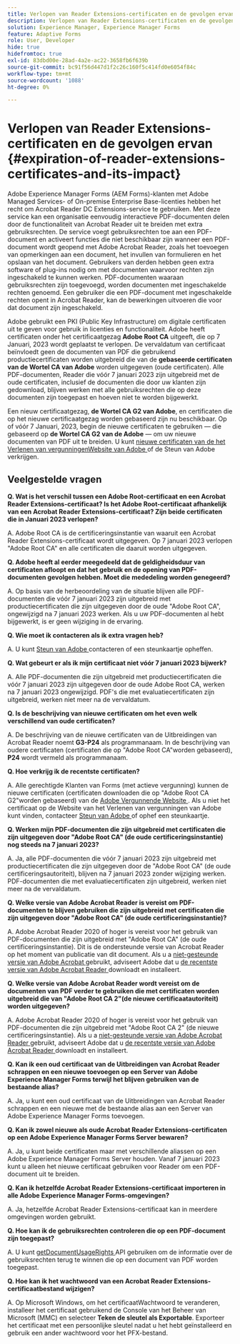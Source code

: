 ```yaml
---
title: Verlopen van Reader Extensions-certificaten en de gevolgen ervan
description: Verlopen van Reader Extensions-certificaten en de gevolgen ervan
solution: Experience Manager, Experience Manager Forms
feature: Adaptive Forms
role: User, Developer
hide: true
hidefromtoc: true
exl-id: 83dbd00e-28ad-4a2e-ac22-3658fb6f639b
source-git-commit: bc91f56d447d1f2c26c160f5c414fd0e6054f84c
workflow-type: tm+mt
source-wordcount: '1088'
ht-degree: 0%

---
```


# Verlopen van Reader Extensions-certificaten en de gevolgen ervan {#expiration-of-reader-extensions-certificates-and-its-impact}

Adobe Experience Manager Forms (AEM Forms)-klanten met Adobe Managed Services- of On-premise Enterprise Base-licenties hebben het recht om Acrobat Reader DC Extensions-service te gebruiken. Met deze service kan een organisatie eenvoudig interactieve PDF-documenten delen door de functionaliteit van Acrobat Reader uit te breiden met extra gebruiksrechten. De service voegt gebruiksrechten toe aan een PDF-document en activeert functies die niet beschikbaar zijn wanneer een PDF-document wordt geopend met Adobe Acrobat Reader, zoals het toevoegen van opmerkingen aan een document, het invullen van formulieren en het opslaan van het document. Gebruikers van derden hebben geen extra software of plug-ins nodig om met documenten waarvoor rechten zijn ingeschakeld te kunnen werken. PDF-documenten waaraan gebruiksrechten zijn toegevoegd, worden documenten met ingeschakelde rechten genoemd. Een gebruiker die een PDF-document met ingeschakelde rechten opent in Acrobat Reader, kan de bewerkingen uitvoeren die voor dat document zijn ingeschakeld.

Adobe gebruikt een PKI (Public Key Infrastructure) om digitale certificaten uit te geven voor gebruik in licenties en functionaliteit. Adobe heeft certificaten onder het certificaatgezag **Adobe Root CA** uitgeeft, die op 7 Januari, 2023 wordt geplaatst te verlopen. De vervaldatum van certificaat beïnvloedt geen de documenten van PDF die gebruikend productiecertificaten worden uitgebreid die van de **gebaseerde certificaten van de Wortel CA van Adobe** worden uitgegeven (oude certificaten). Alle PDF-documenten, Reader die vóór 7 januari 2023 zijn uitgebreid met de oude certificaten, inclusief de documenten die door uw klanten zijn gedownload, blijven werken met alle gebruiksrechten die op deze documenten zijn toegepast en hoeven niet te worden bijgewerkt.

Een nieuw certificaatgezag, **de Wortel CA G2 van Adobe**, en certificaten die op het nieuwe certificaatgezag worden gebaseerd zijn nu beschikbaar. Op of vóór 7 Januari, 2023, begin de nieuwe certificaten te gebruiken — die gebaseerd op **de Wortel CA G2 van de Adobe** — om uw nieuwe documenten van PDF uit te breiden.  U kunt [ nieuwe certificaten van de het Verlenen van vergunningenWebsite van Adobe ](https://licensing.adobe.com/) of de Steun van Adobe verkrijgen.

## Veelgestelde vragen

**Q. Wat is het verschil tussen een Adobe Root-certificaat en een Acrobat Reader Extensions-certificaat? Is het Adobe Root-certificaat afhankelijk van een Acrobat Reader Extensions-certificaat? Zijn beide certificaten die in Januari 2023 verlopen?**

A. Adobe Root CA is de certificeringsinstantie van waaruit een Acrobat Reader Extensions-certificaat wordt uitgegeven. Op 7 januari 2023 verlopen &quot;Adobe Root CA&quot; en alle certificaten die daaruit worden uitgegeven.

**Q. Adobe heeft al eerder meegedeeld dat de geldigheidsduur van certificaten afloopt en dat het gebruik en de opening van PDF-documenten gevolgen hebben. Moet die mededeling worden genegeerd?**

A. Op basis van de herbeoordeling van de situatie blijven alle PDF-documenten die vóór 7 januari 2023 zijn uitgebreid met productiecertificaten die zijn uitgegeven door de oude &quot;Adobe Root CA&quot;, ongewijzigd na 7 januari 2023 werken. Als u uw PDF-documenten al hebt bijgewerkt, is er geen wijziging in de ervaring.

**Q. Wie moet ik contacteren als ik extra vragen heb?**

A. U kunt [ Steun van Adobe ](https://experienceleague.adobe.com/nl?support-solution=Experience+Manager#support) contacteren of een steunkaartje opheffen.

**Q. Wat gebeurt er als ik mijn certificaat niet vóór 7 januari 2023 bijwerk?**

A. Alle PDF-documenten die zijn uitgebreid met productiecertificaten die vóór 7 januari 2023 zijn uitgegeven door de oude Adobe Root CA, werken na 7 januari 2023 ongewijzigd. PDF&#39;s die met evaluatiecertificaten zijn uitgebreid, werken niet meer na de vervaldatum.

**Q. Is de beschrijving van nieuwe certificaten om het even welk verschillend van oude certificaten?**

A. De beschrijving van de nieuwe certificaten van de Uitbreidingen van Acrobat Reader noemt **G3-P24** als programmanaam. In de beschrijving van oudere certificaten (certificaten die op &quot;Adobe Root CA&quot;worden gebaseerd), **P24** wordt vermeld als programmanaam.

**Q. Hoe verkrijg ik de recentste certificaten?**

A. Alle gerechtigde Klanten van Forms (met actieve vergunning) kunnen de nieuwe certificaten (certificaten downloaden die op &quot;Adobe Root CA G2&quot;worden gebaseerd) van de [ Adobe Vergunnende Website ](https://licensing.adobe.com/). Als u niet het certificaat op de Website van het Verlenen van vergunningen van Adobe kunt vinden, contacteer [ Steun van Adobe ](https://experienceleague.adobe.com/nl?support-solution=Experience+Manager&amp;lang=en#support) of ophef een steunkaartje.

**Q. Werken mijn PDF-documenten die zijn uitgebreid met certificaten die zijn uitgegeven door &quot;Adobe Root CA&quot; (de oude certificeringsinstantie) nog steeds na 7 januari 2023?**

A. Ja, alle PDF-documenten die vóór 7 januari 2023 zijn uitgebreid met productiecertificaten die zijn uitgegeven door de &quot;Adobe Root CA&quot; (de oude certificeringsautoriteit), blijven na 7 januari 2023 zonder wijziging werken. PDF-documenten die met evaluatiecertificaten zijn uitgebreid, werken niet meer na de vervaldatum.

**Q. Welke versie van Adobe Acrobat Reader is vereist om PDF-documenten te blijven gebruiken die zijn uitgebreid met certificaten die zijn uitgegeven door &quot;Adobe Root CA&quot; (de oude certificeringsinstantie)?**

A. Adobe Acrobat Reader 2020 of hoger is vereist voor het gebruik van PDF-documenten die zijn uitgebreid met &quot;Adobe Root CA&quot; (de oude certificeringsinstantie). Dit is de ondersteunde versie van Acrobat Reader op het moment van publicatie van dit document. Als u a [ niet-gesteunde versie van Adobe Acrobat ](https://helpx.adobe.com/nl/support/programs/eol-matrix.html) gebruikt, adviseert Adobe dat u [ de recentste versie van Adobe Acrobat Reader ](https://get.adobe.com/reader/) downloadt en installeert.

**Q. Welke versie van Adobe Acrobat Reader wordt vereist om de documenten van PDF verder te gebruiken die met certificaten worden uitgebreid die van &quot;Adobe Root CA 2&quot;(de nieuwe certificaatautoriteit) worden uitgegeven?**

A. Adobe Acrobat Reader 2020 of hoger is vereist voor het gebruik van PDF-documenten die zijn uitgebreid met &quot;Adobe Root CA 2&quot; (de nieuwe certificeringsinstantie). Als u a [ niet-gesteunde versie van Adobe Acrobat Reader ](https://helpx.adobe.com/nl/support/programs/eol-matrix.html) gebruikt, adviseert Adobe dat u [ de recentste versie van Adobe Acrobat Reader ](https://get.adobe.com/reader/) downloadt en installeert.

**Q. Kan ik een oud certificaat van de Uitbreidingen van Acrobat Reader schrappen en een nieuwe toevoegen op een Server van Adobe Experience Manager Forms terwijl het blijven gebruiken van de bestaande alias?**

A. Ja, u kunt een oud certificaat van de Uitbreidingen van Acrobat Reader schrappen en een nieuwe met de bestaande alias aan een Server van Adobe Experience Manager Forms toevoegen.

**Q. Kan ik zowel nieuwe als oude Acrobat Reader Extensions-certificaten op een Adobe Experience Manager Forms Server bewaren?**

A. Ja, u kunt beide certificaten maar met verschillende aliassen op een Adobe Experience Manager Forms Server houden. Vanaf 7 januari 2023 kunt u alleen het nieuwe certificaat gebruiken voor Reader om een PDF-document uit te breiden.

**Q. Kan ik hetzelfde Acrobat Reader Extensions-certificaat importeren in alle Adobe Experience Manager Forms-omgevingen?**

A. Ja, hetzelfde Acrobat Reader Extensions-certificaat kan in meerdere omgevingen worden gebruikt.

**Q. Hoe kan ik de gebruiksrechten controleren die op een PDF-document zijn toegepast?**

A. U kunt [ getDocumentUsageRights ](https://experienceleague.adobe.com/docs/experience-manager-65-lts/forms/developer-reference/programming-aem-forms-jee/java-api-quick-start-code-examples/acrobat-reader-dc-extensions-service.html?lang=en#quick-start-soap-mode-retrieving-credential-information-using-the-java-api) API gebruiken om de informatie over de gebruiksrechten terug te winnen die op een document van PDF worden toegepast.

**Q. Hoe kan ik het wachtwoord van een Acrobat Reader Extensions-certificaatbestand wijzigen?**

A. Op Microsoft Windows, om het certificaatWachtwoord te veranderen, installeer het certificaat gebruikend de Console van het Beheer van Microsoft (MMC) en selecteer **Teken de sleutel als Exportable**. Exporteer het certificaat met een persoonlijke sleutel nadat u het hebt geïnstalleerd en gebruik een ander wachtwoord voor het PFX-bestand.


<!-- 
## Applying the certificates {#obtaning-and-applying-the-certificates} 

You can choose one of the following paths to apply latest certificates:

* [Updating certificates for an AEM Forms on JEE environment](#Updating-and-Applying-certificates-for-an-AEM-Forms-on-JEE-environment) 
* [Updating certificates for an AEM Forms on OSGi environment](#Updating-and-applying-certificates-for-an-AEM-Forms-on-OSGi-environment)

>[!NOTE]
>
>The document uses the term certificates and credentials interchangeably.

### Pre-requisites {#Pre-requisites}

Updating the certificates requires using actions available on AEM Forms administrator console and Reader Extension APIs provided by AEM Forms. The document is intended for users and administrators with knowledge of using Adobe Experience Manger Forms APIs. Before you start, ensure that: 

* the user has administrator rights on underlying AEM Forms environment. 
* the user has setup the [development environment](https://experienceleague.adobe.com/docs/experience-manager-65-lts/developing/devtools/howto-projects-eclipse.html) and has access to it.
* [obtain the certificates](#obtain-the-certificates).


### Obtain the certificates {#obtain-the-certificates}

The Rights credential is delivered as a digital certificate that contains the public key, the private key, and the password used to access the credential.

If your organization purchases a production version of Reader Extensions, the production Rights credential is delivered by Adobe Licensing Website (LWS). A production Rights credential is unique to your organization and can enable the specific usage rights that you require.

If you obtained Reader Extensions through a partner or software provider who integrated Reader Extensions into their software, the Rights credential is provided to you by that partner who, in turn, receives this credential from Adobe.

>[!NOTE]
>
>The Rights credential cannot be used for typical document signing or assertion of identity. For these applications, you can use a self-sign certificate or acquire an identity certificate from a Certificate Authority (CA).

The following types of Rights credentials are available:

**Customer Evaluation**: A credential with a short validity period that is provided to customers who want to evaluate Reader Extensions. Usage rights applied to documents using this credential expire when the credential expires. This type of credential is valid only for two to three months.

**Production**: A credential with a long validity period that is provided to customers who purchased the full product. Production credentials are unique to each customer but can be installed on multiple systems.

If you have already used certificates to reader extend PDF files, download a production certificate from [Adobe Licensing Website (LWS)](https://licensing.adobe.com/).

### Applying certificates for an AEM Forms on JEE environment {#Updating-and-Applying-certificates-for-an-AEM-Forms-on-JEE-environment} 

Applying new certificates on AEM Forms on JEE stack requires importing new credentials and applying usage rights. You can use admin console to import credentials and AEM Forms Reader Extension APIs to apply usage rights. 

#### Import and configure credentials 

You can use the Trust Store Management pages to import a new credential. The Trust Store may contain more than one Reader Extensions credential. Designate one of those credentials as the default Reader Extensions credential. The default credential is used when a Workbench user is unable to determine which credential to use during process creation. These rules apply to default credentials:

* If you import a Reader Extensions credential and the Trust Store contains no other Reader Extensions credentials, it is set as the default.
* If you import a Reader Extensions credential with the Default option selected, the default type is removed from an existing default credential. The imported credential becomes the default.
* You cannot delete a default Reader Extensions credential. To delete the default credential, first set another credential as the default. An exception to this rule is that if there is only one credential, you can delete it even though it is the default.
* You cannot update a default Reader Extensions credential.

To import the credentials: 

1. In administration console, click Settings > Trust Store Management > Local Credentials.
1. Click Import and, under Trust Store Type, select Acrobat Reader DC extensions Credential.
1. (Optional) To indicate that this credential is the default credential to use with Acrobat Reader DC extensions, select Default.
1. In the Alias box, type an identifier for the credential. This identifier is used as the display name for the credential in Acrobat Reader DC extensions. This alias is also used to access the credential programmatically using the AEM forms SDK.
1. Click Choose File to locate the credential, type the password of the credential, and then click OK.

If the error message "Failed to import credential due to either incorrect file format, or incorrect password" appears, verify that the password is valid.

You can also import and delete credentials programmatically. (See [Programming with AEM forms](../../developing/credentials.md).)

<!-- ### Remove usage rights from existing rights-enabled PDF documents

Remove usage rights from existing rights-enabled PDF documents before applying usage rights with latest credentials. AEM Forms on JEE provides APIs to remove usage rights. For detailed instructions, see [Removing Usage Rights from PDF Documents](../../developing/assigning-usage-rights.md#removing-usage-rights-from-pdf-documents).

To remove usage rights for AEM Forms on JEE processes developed in Workbench, see [Workbench Help](https://helpx.adobe.com/content/dam/help/en/experience-manager/6-5/forms/pdf/WorkbenchHelp.pdf). 

#### Apply the usage rights to PDF documents 

After importing new credentials, you can apply usage rights to PDF documents using the Acrobat Reader DC extensions Java Client API and web service.  For details, see [Applying Usage Rights to PDF Documents](../../developing/assigning-usage-rights.md#applying-usage-rights-to-pdf-documents). 


### Applying certificates for an AEM Forms on OSGi environment {#Updating-and-applying-certificates-for-an-AEM-Forms-on-OSGi-environment}

Applying new certificates on AEM Forms on OSGi stack requires importing new credentials and applying usage rights. You can use admin console to import credentials and AEM Forms Reader Extension APIs to apply usage rights. 

#### Import credentials {#Import-credentials}

In an AEM Forms on OSGi environment, a Reader Extension credential is associated with fd-service user. Before adding credentials for fd-user key store, perform the following steps to create a key store: 

1. Log in to your AEM Author instance as an Administrator.
1. Go to **[!UICONTROL Tools]**> **[!UICONTROL Security]**>**[!UICONTROL Users]**.
1. Scroll down the list of users until you find fd-service user account.
1. Click **[!UICONTROL fd-service]** user.
1. Click keystore tab.
1. Click **[!UICONTROL Create KeyStore]**.
1. Set the KeyStore Access Password and save your settings to create the KeyStore password.

After creating the key-store, add credentials to fd-service user. The following video explains the steps: 

>[!VIDEO](https://images-tv.adobe.com/mpcv3/5577/8db8e554-f04b-4fae-8108-b9b5e0eb03ad_1627925794.854x480at800_h264.mp4)

The following command list the details of the pfx file. Before running the command, navigate to the directory that contains the .pfx file.

`keytool -v -list -storetype pkcs12 -keystore [name of your .pfx file]`

For example, keytool -v -list -storetype pkcs12 -keystore 1005566.pfx where 1005566.pfx is the name of my pfx file

<!-- ### Remove usage rights from existing rights-enabled PDF documents

Remove usage rights from existing rights-enabled PDF documents before applying usage rights with latest credentials. You can remove the usage rights for a document by invoking the removeUsageRights API from within the docAssuranceServiceAPI. For detailed information, see [Remove Usage Rights](/help/forms/using/aem-document-services-programmatically.md#removing-usage-rights) document.

#### Apply the usage rights to PDF documents 

To apply usage rights in an AEM Forms on OSGi environment, Create custom OSGi service to usage rights to the documents. You can also create a servlet with a POST method to return the reader extended PDF to the user. For detailed instructions, see [Applying Reader Extensions](https://experienceleague.adobe.com/docs/experience-manager-learn/forms/document-services/apply-reader-extension-rights-to-pdf.html?lang=nl-NL).  -->
